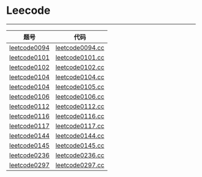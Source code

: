 # Leecode

***

| 题号 | 代码 |
| --- | --- |
| [leetcode0094](https://leetcode-cn.com/problems/binary-tree-inorder-traversal/) | [leetcode0094.cc](./Tree/leetcode0094.cc)  |
| [leetcode0101](https://leetcode-cn.com/problems/symmetric-tree/) | [leetcode0101.cc](./Tree/leetcode0101.cc)  |
| [leetcode0102](https://leetcode-cn.com/problems/binary-tree-level-order-traversal/) | [leetcode0102.cc](./Tree/leetcode0102.cc)  |
| [leetcode0104](https://leetcode-cn.com/problems/maximum-depth-of-binary-tree/) | [leetcode0104.cc](./Tree/leetcode0104.cc)  |
| [leetcode0104](https://leetcode-cn.com/problems/construct-binary-tree-from-preorder-and-inorder-traversal/) | [leetcode0105.cc](./Tree/leetcode0105.cc)  |
| [leetcode0106](https://leetcode-cn.com/problems/construct-binary-tree-from-inorder-and-postorder-traversal/) | [leetcode0106.cc](./Tree/leetcode0106.cc)  |
| [leetcode0112](https://leetcode-cn.com/problems/path-sum/) | [leetcode0112.cc](./Tree/leetcode0112.cc)  |
| [leetcode0116](https://leetcode-cn.com/problems/populating-next-right-pointers-in-each-node/) | [leetcode0116.cc](./Tree/leetcode0116.cc)  |
| [leetcode0117](https://leetcode-cn.com/problems/populating-next-right-pointers-in-each-node-ii/) | [leetcode0117.cc](./Tree/leetcode0117.cc)  |
| [leetcode0144](https://leetcode-cn.com/problems/binary-tree-preorder-traversal/) | [leetcode0144.cc](./Tree/leetcode0144.cc)  |
| [leetcode0145](https://leetcode-cn.com/problems/binary-tree-postorder-traversal/) | [leetcode0145.cc](./Tree/leetcode0145.cc)  |
| [leetcode0236](https://leetcode-cn.com/problems/lowest-common-ancestor-of-a-binary-tree/) | [leetcode0236.cc](./Tree/leetcode0236.cc)  |
| [leetcode0297](https://leetcode-cn.com/problems/serialize-and-deserialize-binary-tree/) | [leetcode0297.cc](./Tree/leetcode0297.cc)  |